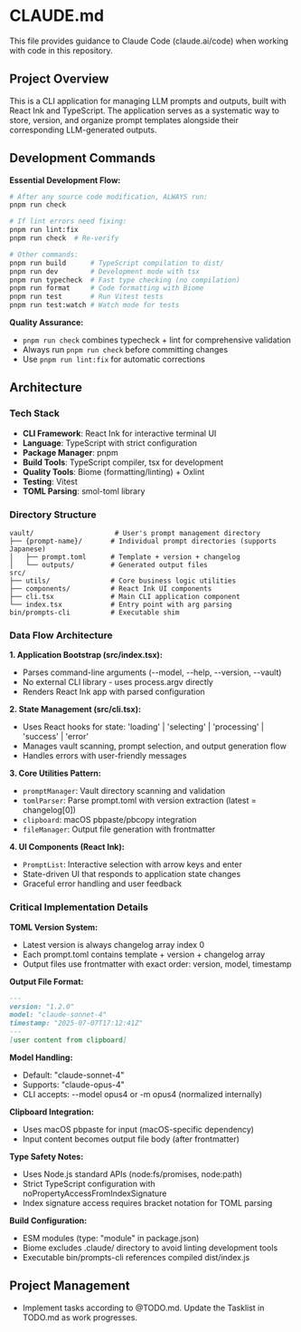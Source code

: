 # CLAUDE.md

This file provides guidance to Claude Code (claude.ai/code) when working with code in this repository.

## Project Overview

This is a CLI application for managing LLM prompts and outputs, built with React Ink and TypeScript. The application serves as a systematic way to store, version, and organize prompt templates alongside their corresponding LLM-generated outputs.

## Development Commands

**Essential Development Flow:**
```bash
# After any source code modification, ALWAYS run:
pnpm run check

# If lint errors need fixing:
pnpm run lint:fix
pnpm run check  # Re-verify

# Other commands:
pnpm run build      # TypeScript compilation to dist/
pnpm run dev        # Development mode with tsx
pnpm run typecheck  # Fast type checking (no compilation)
pnpm run format     # Code formatting with Biome
pnpm run test       # Run Vitest tests
pnpm run test:watch # Watch mode for tests
```

**Quality Assurance:**
- `pnpm run check` combines typecheck + lint for comprehensive validation
- Always run `pnpm run check` before committing changes
- Use `pnpm run lint:fix` for automatic corrections

## Architecture

### Tech Stack
- **CLI Framework**: React Ink for interactive terminal UI
- **Language**: TypeScript with strict configuration
- **Package Manager**: pnpm
- **Build Tools**: TypeScript compiler, tsx for development
- **Quality Tools**: Biome (formatting/linting) + Oxlint
- **Testing**: Vitest
- **TOML Parsing**: smol-toml library

### Directory Structure
```
vault/                    # User's prompt management directory
├── {prompt-name}/       # Individual prompt directories (supports Japanese)
│   ├── prompt.toml      # Template + version + changelog
│   └── outputs/         # Generated output files
src/
├── utils/               # Core business logic utilities
├── components/          # React Ink UI components
├── cli.tsx              # Main CLI application component
└── index.tsx            # Entry point with arg parsing
bin/prompts-cli          # Executable shim
```

### Data Flow Architecture

**1. Application Bootstrap (src/index.tsx):**
- Parses command-line arguments (--model, --help, --version, --vault)
- No external CLI library - uses process.argv directly
- Renders React Ink app with parsed configuration

**2. State Management (src/cli.tsx):**
- Uses React hooks for state: 'loading' | 'selecting' | 'processing' | 'success' | 'error'
- Manages vault scanning, prompt selection, and output generation flow
- Handles errors with user-friendly messages

**3. Core Utilities Pattern:**
- `promptManager`: Vault directory scanning and validation
- `tomlParser`: Parse prompt.toml with version extraction (latest = changelog[0])
- `clipboard`: macOS pbpaste/pbcopy integration
- `fileManager`: Output file generation with frontmatter

**4. UI Components (React Ink):**
- `PromptList`: Interactive selection with arrow keys and enter
- State-driven UI that responds to application state changes
- Graceful error handling and user feedback

### Critical Implementation Details

**TOML Version System:**
- Latest version is always changelog array index 0
- Each prompt.toml contains template + version + changelog array
- Output files use frontmatter with exact order: version, model, timestamp

**Output File Format:**
```markdown
---
version: "1.2.0"
model: "claude-sonnet-4"
timestamp: "2025-07-07T17:12:41Z"
---
[user content from clipboard]
```

**Model Handling:**
- Default: "claude-sonnet-4"
- Supports: "claude-opus-4"
- CLI accepts: --model opus4 or -m opus4 (normalized internally)

**Clipboard Integration:**
- Uses macOS pbpaste for input (macOS-specific dependency)
- Input content becomes output file body (after frontmatter)

**Type Safety Notes:**
- Uses Node.js standard APIs (node:fs/promises, node:path)
- Strict TypeScript configuration with noPropertyAccessFromIndexSignature
- Index signature access requires bracket notation for TOML parsing

**Build Configuration:**
- ESM modules (type: "module" in package.json)
- Biome excludes .claude/ directory to avoid linting development tools
- Executable bin/prompts-cli references compiled dist/index.js

## Project Management
- Implement tasks according to @TODO.md. Update the Tasklist in TODO.md as work progresses.
